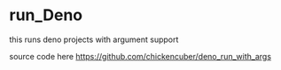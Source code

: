 # run_Deno

this runs deno projects with argument support

source code here
https://github.com/chickencuber/deno_run_with_args
